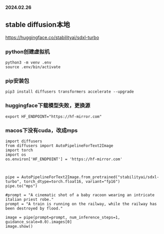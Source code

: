 **2024.02.26**

## stable diffusion本地
https://huggingface.co/stabilityai/sdxl-turbo

### python创建虚拟机
```
python3 -m venv .env
source .env/bin/activate
```

### pip安装包
```
pip3 install diffusers transformers accelerate --upgrade
```
### huggingface下载模型失败，更换源
```
export HF_ENDPOINT="https://hf-mirror.com"
```
### macos下没有cuda，改成mps
```
import diffusers
from diffusers import AutoPipelineForText2Image
import torch
import os 
os.environ['HF_ENDPOINT'] = 'https://hf-mirror.com'



pipe = AutoPipelineForText2Image.from_pretrained("stabilityai/sdxl-turbo", torch_dtype=torch.float16, variant="fp16")
pipe.to("mps")

#prompt = "A cinematic shot of a baby racoon wearing an intricate italian priest robe."
prompt = "A train is running on the railway, while the railway has been destroyed by flood."

image = pipe(prompt=prompt, num_inference_steps=1, guidance_scale=0.0).images[0]
image.show()
```